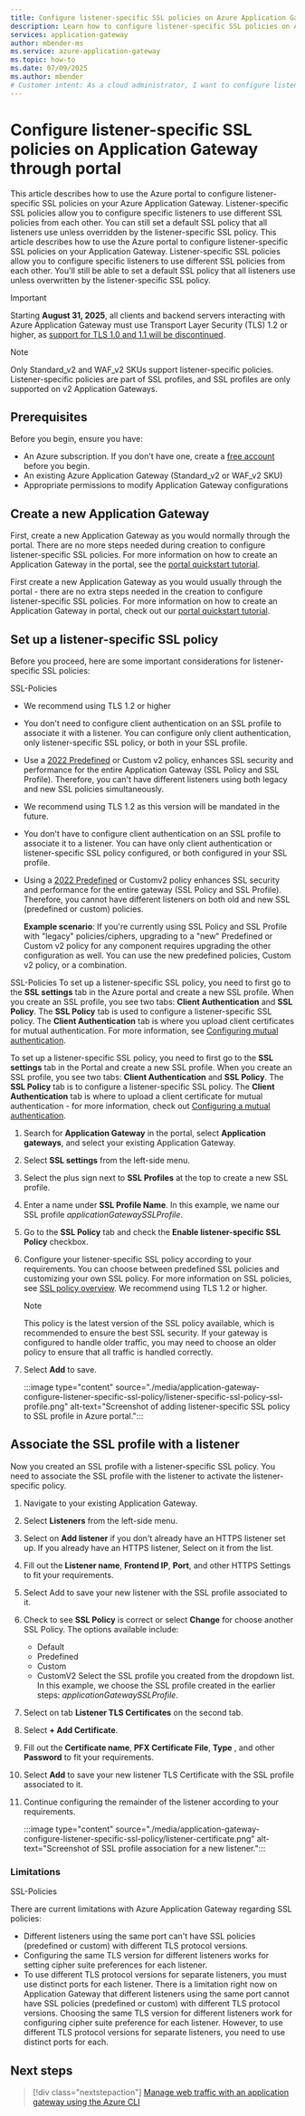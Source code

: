 ```yaml
---
title: Configure listener-specific SSL policies on Azure Application Gateway through portal
description: Learn how to configure listener-specific SSL policies on Application Gateway through portal 
services: application-gateway
author: mbender-ms
ms.service: azure-application-gateway
ms.topic: how-to
ms.date: 07/09/2025
ms.author: mbender
# Customer intent: As a cloud administrator, I want to configure listener-specific SSL policies on my Application Gateway, so that I can enhance security and performance by applying different SSL settings for each listener based on my application requirements.
---
```


# Configure listener-specific SSL policies on Application Gateway through portal

This article describes how to use the Azure portal to configure listener-specific SSL policies on your Azure Application Gateway. Listener-specific SSL policies allow you to configure specific listeners to use different SSL policies from each other. You can still set a default SSL policy that all listeners use unless overridden by the listener-specific SSL policy. 
This article describes how to use the Azure portal to configure listener-specific SSL policies on your Application Gateway. Listener-specific SSL policies allow you to configure specific listeners to use different SSL policies from each other. You'll still be able to set a default SSL policy that all listeners use unless overwritten by the listener-specific SSL policy. 

> [!IMPORTANT]
> Starting **August 31, 2025**, all clients and backend servers interacting with Azure Application Gateway must use Transport Layer Security (TLS) 1.2 or higher, as [support for TLS 1.0 and 1.1 will be discontinued](https://azure.microsoft.com/updates/azure-application-gateway-support-for-tls-10-and-tls-11-will-end-by-31-august-2025).

> [!NOTE]
> Only Standard_v2 and WAF_v2 SKUs support listener-specific policies. Listener-specific policies are part of SSL profiles, and SSL profiles are only supported on v2 Application Gateways. 



## Prerequisites

Before you begin, ensure you have:

- An Azure subscription. If you don't have one, create a [free account](https://azure.microsoft.com/pricing/purchase-options/azure-account?cid=msft_learn) before you begin.
- An existing Azure Application Gateway (Standard_v2 or WAF_v2 SKU)
- Appropriate permissions to modify Application Gateway configurations

## Create a new Application Gateway

First, create a new Application Gateway as you would normally through the portal. There are no more steps needed during creation to configure listener-specific SSL policies. For more information on how to create an Application Gateway in the portal, see the [portal quickstart tutorial](./quick-create-portal.md).

First create a new Application Gateway as you would usually through the portal - there are no extra steps needed in the creation to configure listener-specific SSL policies. For more information on how to create an Application Gateway in portal, check out our [portal quickstart tutorial](./quick-create-portal.md).

## Set up a listener-specific SSL policy

Before you proceed, here are some important considerations for listener-specific SSL policies:

SSL-Policies
- We recommend using TLS 1.2 or higher
- You don't need to configure client authentication on an SSL profile to associate it with a listener. You can configure only client authentication, only listener-specific SSL policy, or both in your SSL profile.
- Use a [2022 Predefined](./application-gateway-ssl-policy-overview.md#predefined-tls-policy) or Custom v2 policy, enhances SSL security and performance for the entire Application Gateway (SSL Policy and SSL Profile). Therefore, you can't have different listeners using both legacy and new SSL policies simultaneously.

- We recommend using TLS 1.2 as this version will be mandated in the future.
- You don't have to configure client authentication on an SSL profile to associate it to a listener. You can have only client authentication or listener-specific SSL policy configured, or both configured in your SSL profile.
- Using a [2022 Predefined](./application-gateway-ssl-policy-overview.md#predefined-tls-policy) or Customv2 policy enhances SSL security and performance for the entire gateway (SSL Policy and SSL Profile). Therefore, you cannot have different listeners on both old and new SSL (predefined or custom) policies.
  
  **Example scenario**: If you're currently using SSL Policy and SSL Profile with "legacy" policies/ciphers, upgrading to a "new" Predefined or Custom v2 policy for any component requires upgrading the other configuration as well. You can use the new predefined policies, Custom v2 policy, or a combination.

SSL-Policies
To set up a listener-specific SSL policy, you need to first go to the **SSL settings** tab in the Azure portal and create a new SSL profile. When you create an SSL profile, you see two tabs: **Client Authentication** and **SSL Policy**. The **SSL Policy** tab is used to configure a listener-specific SSL policy. The **Client Authentication** tab is where you upload client certificates for mutual authentication. For more information, see [Configuring mutual authentication](./mutual-authentication-portal.md).

To set up a listener-specific SSL policy, you need to first go to the **SSL settings** tab in the Portal and create a new SSL profile. When you create an SSL profile, you see two tabs: **Client Authentication** and **SSL Policy**. The **SSL Policy** tab is to configure a listener-specific SSL policy. The **Client Authentication** tab is where to upload a client certificate for mutual authentication - for more information, check out [Configuring a mutual authentication](./mutual-authentication-portal.md).

1. Search for **Application Gateway** in the portal, select **Application gateways**, and select your existing Application Gateway.

2. Select **SSL settings** from the left-side menu.

3. Select the plus sign next to **SSL Profiles** at the top to create a new SSL profile.

4. Enter a name under **SSL Profile Name**. In this example, we name our SSL profile *applicationGatewaySSLProfile*. 

5. Go to the **SSL Policy** tab and check the **Enable listener-specific SSL Policy** checkbox. 

6. Configure your listener-specific SSL policy according to your requirements. You can choose between predefined SSL policies and customizing your own SSL policy. For more information on SSL policies, see [SSL policy overview](./application-gateway-ssl-policy-overview.md). We recommend using TLS 1.2 or higher.

   > [!NOTE]
   > This policy is the latest version of the SSL policy available, which is recommended to ensure the best SSL security. If your gateway is configured to handle older traffic, you may need to choose an older policy to ensure that all traffic is handled correctly.

7. Select **Add** to save.

    :::image type="content" source="./media/application-gateway-configure-listener-specific-ssl-policy/listener-specific-ssl-policy-ssl-profile.png" alt-text="Screenshot of adding listener-specific SSL policy to SSL profile in Azure portal.":::
    
## Associate the SSL profile with a listener

Now you created an SSL profile with a listener-specific SSL policy. You need to associate the SSL profile with the listener to activate the listener-specific policy. 

1. Navigate to your existing Application Gateway.

2. Select **Listeners** from the left-side menu. 

3. Select on **Add listener** if you don't already have an HTTPS listener set up. If you already have an HTTPS listener, Select on it from the list.

4. Fill out the **Listener name**, **Frontend IP**, **Port**, and other HTTPS Settings to fit your requirements.

5. Select Add to save your new listener with the SSL profile associated to it.

6.  Check to see **SSL Policy** is correct or select **Change** for choose another SSL Policy. The options available include:
    - Default
    - Predefined
    - Custom
    - CustomV2
Select the SSL profile you created from the dropdown list. In this example, we choose the SSL profile created in the earlier steps: *applicationGatewaySSLProfile*. 

7. Select on tab **Listener TLS Certificates** on the second tab. 

8. Select **+ Add Certificate**.

9. Fill out the **Certificate name**, **PFX Certificate File**, **Type** , and other **Password** to fit your requirements.

10. Select **Add** to save your new listener TLS Certificate with the SSL profile associated to it.

11. Continue configuring the remainder of the listener according to your requirements. 

    :::image type="content" source="./media/application-gateway-configure-listener-specific-ssl-policy/listener-certificate.png" alt-text="Screenshot of SSL profile association for a new listener.":::   

### Limitations
SSL-Policies

There are current limitations with Azure Application Gateway regarding SSL policies:

- Different listeners using the same port can't have SSL policies (predefined or custom) with different TLS protocol versions. 
- Configuring the same TLS version for different listeners works for setting cipher suite preferences for each listener. 
- To use different TLS protocol versions for separate listeners, you must use distinct ports for each listener.
There is a limitation right now on Application Gateway that different listeners using the same port cannot have SSL policies (predefined or custom) with different TLS protocol versions. Choosing the same TLS version for different listeners work for configuring cipher suite preference for each listener. However, to use different TLS protocol versions for separate listeners, you need to use distinct ports for each.

## Next steps

> [!div class="nextstepaction"]
> [Manage web traffic with an application gateway using the Azure CLI](./tutorial-manage-web-traffic-cli.md)
